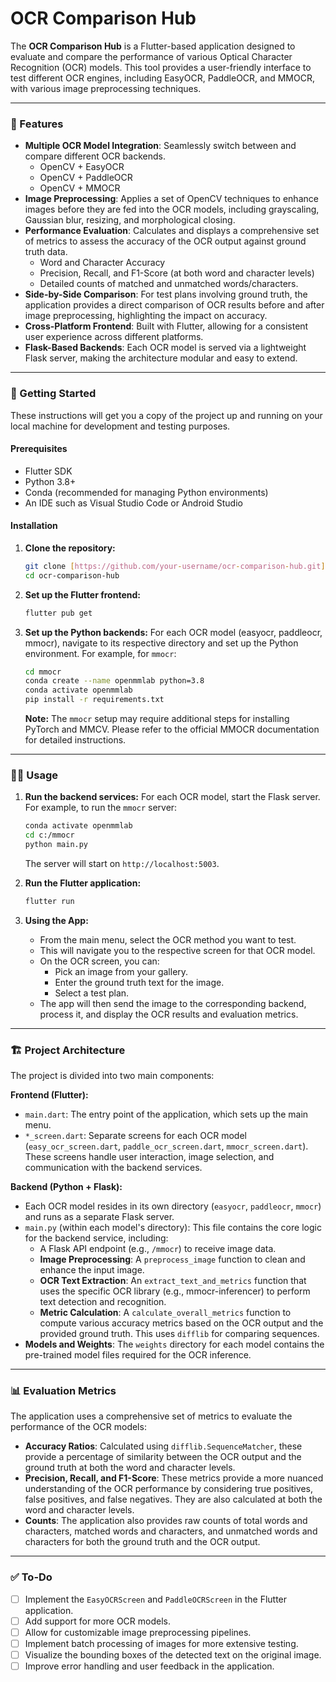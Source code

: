 # OCR Comparison Hub

The **OCR Comparison Hub** is a Flutter-based application designed to evaluate and compare the performance of various Optical Character Recognition (OCR) models. This tool provides a user-friendly interface to test different OCR engines, including EasyOCR, PaddleOCR, and MMOCR, with various image preprocessing techniques.

---

### 🌟 Features

*   **Multiple OCR Model Integration**: Seamlessly switch between and compare different OCR backends.
    *   OpenCV + EasyOCR
    *   OpenCV + PaddleOCR
    *   OpenCV + MMOCR
*   **Image Preprocessing**: Applies a set of OpenCV techniques to enhance images before they are fed into the OCR models, including grayscaling, Gaussian blur, resizing, and morphological closing.
*   **Performance Evaluation**: Calculates and displays a comprehensive set of metrics to assess the accuracy of the OCR output against ground truth data.
    *   Word and Character Accuracy
    *   Precision, Recall, and F1-Score (at both word and character levels)
    *   Detailed counts of matched and unmatched words/characters.
*   **Side-by-Side Comparison**: For test plans involving ground truth, the application provides a direct comparison of OCR results before and after image preprocessing, highlighting the impact on accuracy.
*   **Cross-Platform Frontend**: Built with Flutter, allowing for a consistent user experience across different platforms.
*   **Flask-Based Backends**: Each OCR model is served via a lightweight Flask server, making the architecture modular and easy to extend.

---

### 🚀 Getting Started

These instructions will get you a copy of the project up and running on your local machine for development and testing purposes.

#### Prerequisites

*   Flutter SDK
*   Python 3.8+
*   Conda (recommended for managing Python environments)
*   An IDE such as Visual Studio Code or Android Studio

#### Installation

1.  **Clone the repository:**
    ```bash
    git clone [https://github.com/your-username/ocr-comparison-hub.git](https://github.com/Fongyee123/ocr-flutter.git)
    cd ocr-comparison-hub
    ```

2.  **Set up the Flutter frontend:**
    ```bash
    flutter pub get
    ```

3.  **Set up the Python backends:**
    For each OCR model (easyocr, paddleocr, mmocr), navigate to its respective directory and set up the Python environment. For example, for `mmocr`:
    ```bash
    cd mmocr
    conda create --name openmmlab python=3.8
    conda activate openmmlab
    pip install -r requirements.txt
    ```
    **Note:** The `mmocr` setup may require additional steps for installing PyTorch and MMCV. Please refer to the official MMOCR documentation for detailed instructions.

---

### 🏃‍♀️ Usage

1.  **Run the backend services:**
    For each OCR model, start the Flask server. For example, to run the `mmocr` server:
    ```bash
    conda activate openmmlab
    cd c:/mmocr
    python main.py
    ```
    The server will start on `http://localhost:5003`.

2.  **Run the Flutter application:**
    ```bash
    flutter run
    ```

3.  **Using the App:**
    *   From the main menu, select the OCR method you want to test.
    *   This will navigate you to the respective screen for that OCR model.
    *   On the OCR screen, you can:
        *   Pick an image from your gallery.
        *   Enter the ground truth text for the image.
        *   Select a test plan.
    *   The app will then send the image to the corresponding backend, process it, and display the OCR results and evaluation metrics.

---

### 🏗️ Project Architecture

The project is divided into two main components:

**Frontend (Flutter):**

*   `main.dart`: The entry point of the application, which sets up the main menu.
*   `*_screen.dart`: Separate screens for each OCR model (`easy_ocr_screen.dart`, `paddle_ocr_screen.dart`, `mmocr_screen.dart`). These screens handle user interaction, image selection, and communication with the backend services.

**Backend (Python + Flask):**

*   Each OCR model resides in its own directory (`easyocr`, `paddleocr`, `mmocr`) and runs as a separate Flask server.
*   `main.py` (within each model's directory): This file contains the core logic for the backend service, including:
    *   A Flask API endpoint (e.g., `/mmocr`) to receive image data.
    *   **Image Preprocessing**: A `preprocess_image` function to clean and enhance the input image.
    *   **OCR Text Extraction**: An `extract_text_and_metrics` function that uses the specific OCR library (e.g., mmocr-inferencer) to perform text detection and recognition.
    *   **Metric Calculation**: A `calculate_overall_metrics` function to compute various accuracy metrics based on the OCR output and the provided ground truth. This uses `difflib` for comparing sequences.
*   **Models and Weights**: The `weights` directory for each model contains the pre-trained model files required for the OCR inference.

---

### 📊 Evaluation Metrics

The application uses a comprehensive set of metrics to evaluate the performance of the OCR models:

*   **Accuracy Ratios**: Calculated using `difflib.SequenceMatcher`, these provide a percentage of similarity between the OCR output and the ground truth at both the word and character levels.
*   **Precision, Recall, and F1-Score**: These metrics provide a more nuanced understanding of the OCR performance by considering true positives, false positives, and false negatives. They are also calculated at both the word and character levels.
*   **Counts**: The application also provides raw counts of total words and characters, matched words and characters, and unmatched words and characters for both the ground truth and the OCR output.

---

### ✅ To-Do

- [ ] Implement the `EasyOCRScreen` and `PaddleOCRScreen` in the Flutter application.
- [ ] Add support for more OCR models.
- [ ] Allow for customizable image preprocessing pipelines.
- [ ] Implement batch processing of images for more extensive testing.
- [ ] Visualize the bounding boxes of the detected text on the original image.
- [ ] Improve error handling and user feedback in the application.
